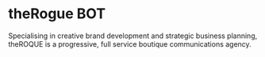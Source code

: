 # theRogue BOT

Specialising in creative brand development and strategic business planning, theROQUE is a progressive, full service boutique communications agency.